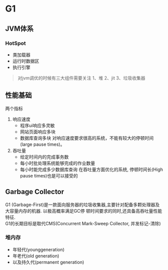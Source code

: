 # G1
## JVM体系
### HotSpot
*  类加载器
*  运行时数据区
*  执行引擎
> 对jvm调优的时候有三大组件需要关注 1、堆 2、jit 3、垃圾收集器

## 性能基础
两个指标
1. 响应速度
   * 程序ui响应多灵敏
   * 网站页面响应多块
   * 数据库查询多块
   对响应速度要求很高的系统，不能有较大的停顿时间(large pause times)。
2. 吞吐量
   * 给定时间内的完成事务数
   * 每小时批处理系统能够完成的作业数量
   * 每小时能完成多少数据库查询
   在吞吐量方面优化的系统, 停顿时间长(High pause times)也是可以接受的
 ## Garbage Collector
 G1 (Garbage-First)是一款面向服务器的垃圾收集器,主要针对配备多颗处理器及大容量内存的机器. 以极高概率满足GC停
顿时间要求的同时,还具备高吞吐量性能特征.    
G1的长期目标是取代CMS(Concurrent Mark-Sweep Collector, 并发标记-清除)

### 堆内存
* 年轻代(younggeneration)
* 年老代(old generation)
* 以及持久代(permanent generation)


 
## 
